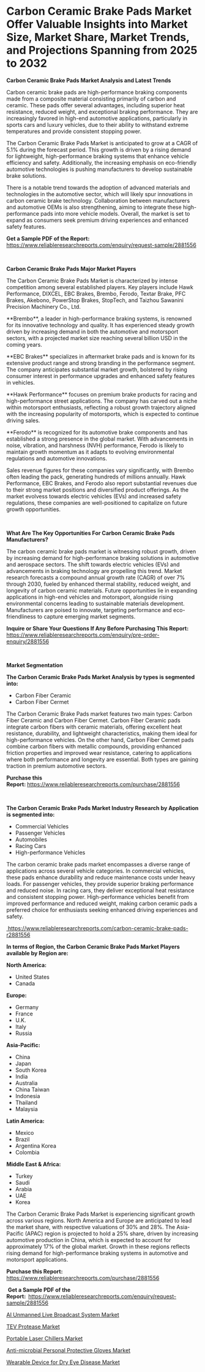 <p><h1>Carbon Ceramic Brake Pads Market Offer Valuable Insights into Market Size, Market Share, Market Trends, and Projections Spanning from 2025 to 2032</h1></p><p><strong>Carbon Ceramic Brake Pads Market Analysis and Latest Trends</strong></p>
<p><p>Carbon ceramic brake pads are high-performance braking components made from a composite material consisting primarily of carbon and ceramic. These pads offer several advantages, including superior heat resistance, reduced weight, and exceptional braking performance. They are increasingly favored in high-end automotive applications, particularly in sports cars and luxury vehicles, due to their ability to withstand extreme temperatures and provide consistent stopping power.</p><p>The Carbon Ceramic Brake Pads Market is anticipated to grow at a CAGR of 5.1% during the forecast period. This growth is driven by a rising demand for lightweight, high-performance braking systems that enhance vehicle efficiency and safety. Additionally, the increasing emphasis on eco-friendly automotive technologies is pushing manufacturers to develop sustainable brake solutions. </p><p>There is a notable trend towards the adoption of advanced materials and technologies in the automotive sector, which will likely spur innovations in carbon ceramic brake technology. Collaboration between manufacturers and automotive OEMs is also strengthening, aiming to integrate these high-performance pads into more vehicle models. Overall, the market is set to expand as consumers seek premium driving experiences and enhanced safety features.</p></p>
<p><strong>Get a Sample PDF of the Report:&nbsp;</strong> <a href="https://www.reliableresearchreports.com/enquiry/request-sample/2881556?utm_campaign=83&utm_medium=2&utm_source=Github&utm_content=ia&utm_term=12032025&utm_id=carbon-ceramic-brake-pads">https://www.reliableresearchreports.com/enquiry/request-sample/2881556</a></p>
<p>&nbsp;</p>
<p><strong>Carbon Ceramic Brake Pads Major Market Players</strong></p>
<p><p>The Carbon Ceramic Brake Pads Market is characterized by intense competition among several established players. Key players include Hawk Performance, DIXCEL, EBC Brakes, Brembo, Ferodo, Textar Brake, PFC Brakes, Akebono, PowerStop Brakes, StopTech, and Taizhou Sawanini Precision Machinery Co., Ltd.</p><p>**Brembo**, a leader in high-performance braking systems, is renowned for its innovative technology and quality. It has experienced steady growth driven by increasing demand in both the automotive and motorsport sectors, with a projected market size reaching several billion USD in the coming years.</p><p>**EBC Brakes** specializes in aftermarket brake pads and is known for its extensive product range and strong branding in the performance segment. The company anticipates substantial market growth, bolstered by rising consumer interest in performance upgrades and enhanced safety features in vehicles.</p><p>**Hawk Performance** focuses on premium brake products for racing and high-performance street applications. The company has carved out a niche within motorsport enthusiasts, reflecting a robust growth trajectory aligned with the increasing popularity of motorsports, which is expected to continue driving sales.</p><p>**Ferodo** is recognized for its automotive brake components and has established a strong presence in the global market. With advancements in noise, vibration, and harshness (NVH) performance, Ferodo is likely to maintain growth momentum as it adapts to evolving environmental regulations and automotive innovations.</p><p>Sales revenue figures for these companies vary significantly, with Brembo often leading the pack, generating hundreds of millions annually. Hawk Performance, EBC Brakes, and Ferodo also report substantial revenues due to their strong market positions and diversified product offerings. As the market evolvess towards electric vehicles (EVs) and increased safety regulations, these companies are well-positioned to capitalize on future growth opportunities.</p></p>
<p>&nbsp;</p>
<p><strong>What Are The Key Opportunities For Carbon Ceramic Brake Pads Manufacturers?</strong></p>
<p><p>The carbon ceramic brake pads market is witnessing robust growth, driven by increasing demand for high-performance braking solutions in automotive and aerospace sectors. The shift towards electric vehicles (EVs) and advancements in braking technology are propelling this trend. Market research forecasts a compound annual growth rate (CAGR) of over 7% through 2030, fueled by enhanced thermal stability, reduced weight, and longevity of carbon ceramic materials. Future opportunities lie in expanding applications in high-end vehicles and motorsport, alongside rising environmental concerns leading to sustainable materials development. Manufacturers are poised to innovate, targeting performance and eco-friendliness to capture emerging market segments.</p></p>
<p><strong>Inquire or Share Your Questions If Any Before Purchasing This Report:</strong> <a href="https://www.reliableresearchreports.com/enquiry/pre-order-enquiry/2881556?utm_campaign=83&utm_medium=2&utm_source=Github&utm_content=ia&utm_term=12032025&utm_id=carbon-ceramic-brake-pads">https://www.reliableresearchreports.com/enquiry/pre-order-enquiry/2881556</a></p>
<p>&nbsp;</p>
<p><strong>Market Segmentation</strong></p>
<p><strong>The Carbon Ceramic Brake Pads Market Analysis by types is segmented into:</strong></p>
<p><ul><li>Carbon Fiber Ceramic</li><li>Carbon Fiber Cermet</li></ul></p>
<p><p>The Carbon Ceramic Brake Pads market features two main types: Carbon Fiber Ceramic and Carbon Fiber Cermet. Carbon Fiber Ceramic pads integrate carbon fibers with ceramic materials, offering excellent heat resistance, durability, and lightweight characteristics, making them ideal for high-performance vehicles. On the other hand, Carbon Fiber Cermet pads combine carbon fibers with metallic compounds, providing enhanced friction properties and improved wear resistance, catering to applications where both performance and longevity are essential. Both types are gaining traction in premium automotive sectors.</p></p>
<p><strong>Purchase this Report:&nbsp;</strong><a href="https://www.reliableresearchreports.com/purchase/2881556?utm_campaign=83&utm_medium=2&utm_source=Github&utm_content=ia&utm_term=12032025&utm_id=carbon-ceramic-brake-pads">https://www.reliableresearchreports.com/purchase/2881556</a></p>
<p>&nbsp;</p>
<p><strong>The Carbon Ceramic Brake Pads Market Industry Research by Application is segmented into:</strong></p>
<p><ul><li>Commercial Vehicles</li><li>Passenger Vehicles</li><li>Automobiles</li><li>Racing Cars</li><li>High-performance Vehicles</li></ul></p>
<p><p>The carbon ceramic brake pads market encompasses a diverse range of applications across several vehicle categories. In commercial vehicles, these pads enhance durability and reduce maintenance costs under heavy loads. For passenger vehicles, they provide superior braking performance and reduced noise. In racing cars, they deliver exceptional heat resistance and consistent stopping power. High-performance vehicles benefit from improved performance and reduced weight, making carbon ceramic pads a preferred choice for enthusiasts seeking enhanced driving experiences and safety.</p></p>
<p><a href="https://www.reliableresearchreports.com/carbon-ceramic-brake-pads-r2881556?utm_campaign=83&utm_medium=2&utm_source=Github&utm_content=ia&utm_term=12032025&utm_id=carbon-ceramic-brake-pads">&nbsp;https://www.reliableresearchreports.com/carbon-ceramic-brake-pads-r2881556</a></p>
<p><strong>In terms of Region, the Carbon Ceramic Brake Pads Market Players available by Region are:</strong></p>
<p>
    <p> <strong> North America: </strong>
        <ul>
            <li>United States</li>
            <li>Canada</li>
        </ul>
        </p> 
    <p> <strong> Europe: </strong>
        <ul>
            <li>Germany</li>
            <li>France</li>
            <li>U.K.</li>
            <li>Italy</li>
            <li>Russia</li>
        </ul>
        </p> 
    <p> <strong> Asia-Pacific: </strong>
        <ul>
            <li>China</li>
            <li>Japan</li>
            <li>South Korea</li>
            <li>India</li>
            <li>Australia</li>
            <li>China Taiwan</li>
            <li>Indonesia</li>
            <li>Thailand</li>
            <li>Malaysia</li>
        </ul>
        </p> 
    <p> <strong> Latin America: </strong>
        <ul>
            <li>Mexico</li>
            <li>Brazil</li>
            <li>Argentina Korea</li>
            <li>Colombia</li>
        </ul>
        </p> 
    <p> <strong> Middle East & Africa: </strong>
        <ul>
            <li>Turkey</li>
            <li>Saudi</li>
            <li>Arabia</li>
            <li>UAE</li>
            <li>Korea</li>
        </ul>
    </p>
    </p>
<p><p>The Carbon Ceramic Brake Pads Market is experiencing significant growth across various regions. North America and Europe are anticipated to lead the market share, with respective valuations of 30% and 28%. The Asia-Pacific (APAC) region is projected to hold a 25% share, driven by increasing automotive production in China, which is expected to account for approximately 17% of the global market. Growth in these regions reflects rising demand for high-performance braking systems in automotive and motorsport applications.</p></p>
<p><strong>Purchase this Report: </strong><a href="https://www.reliableresearchreports.com/purchase/2881556?utm_campaign=83&utm_medium=2&utm_source=Github&utm_content=ia&utm_term=12032025&utm_id=carbon-ceramic-brake-pads">https://www.reliableresearchreports.com/purchase/2881556</a></p>
<p>&nbsp;<strong>Get a Sample PDF of the Report:&nbsp;&nbsp;</strong><a href="https://www.reliableresearchreports.com/enquiry/request-sample/2881556?utm_campaign=83&utm_medium=2&utm_source=Github&utm_content=ia&utm_term=12032025&utm_id=carbon-ceramic-brake-pads">https://www.reliableresearchreports.com/enquiry/request-sample/2881556</a></p>
<p><strong></strong></p>
<p><p><a href="https://github.com/abidomamen/Market-Research-Report-List-1/blob/main/ai-unmanned-live-broadcast-system-market.md?utm_campaign=83&utm_medium=2&utm_source=Github&utm_content=ia&utm_term=12032025&utm_id=carbon-ceramic-brake-pads">AI Unmanned Live Broadcast System Market</a></p><p><a href="https://github.com/adelanwkadua/Market-Research-Report-List-1/blob/main/tev-protease-market.md?utm_campaign=83&utm_medium=2&utm_source=Github&utm_content=ia&utm_term=12032025&utm_id=carbon-ceramic-brake-pads">TEV Protease Market</a></p><p><a href="https://github.com/mokeleveisel/Market-Research-Report-List-1/blob/main/portable-laser-chillers-market.md?utm_campaign=83&utm_medium=2&utm_source=Github&utm_content=ia&utm_term=12032025&utm_id=carbon-ceramic-brake-pads">Portable Laser Chillers Market</a></p><p><a href="https://github.com/tanckfelli84/Market-Research-Report-List-1/blob/main/anti-microbial-personal-protective-gloves-market.md?utm_campaign=83&utm_medium=2&utm_source=Github&utm_content=ia&utm_term=12032025&utm_id=carbon-ceramic-brake-pads">Anti-microbial Personal Protective Gloves Market</a></p><p><a href="https://github.com/leijavaagexo/Market-Research-Report-List-1/blob/main/wearable-device-for-dry-eye-disease-market.md?utm_campaign=83&utm_medium=2&utm_source=Github&utm_content=ia&utm_term=12032025&utm_id=carbon-ceramic-brake-pads">Wearable Device for Dry Eye Disease Market</a></p></p>